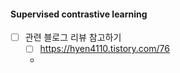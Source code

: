 
#### Supervised contrastive learning

- [ ] 관련 블로그 리뷰 참고하기
	- [ ] https://hyen4110.tistory.com/76
	-